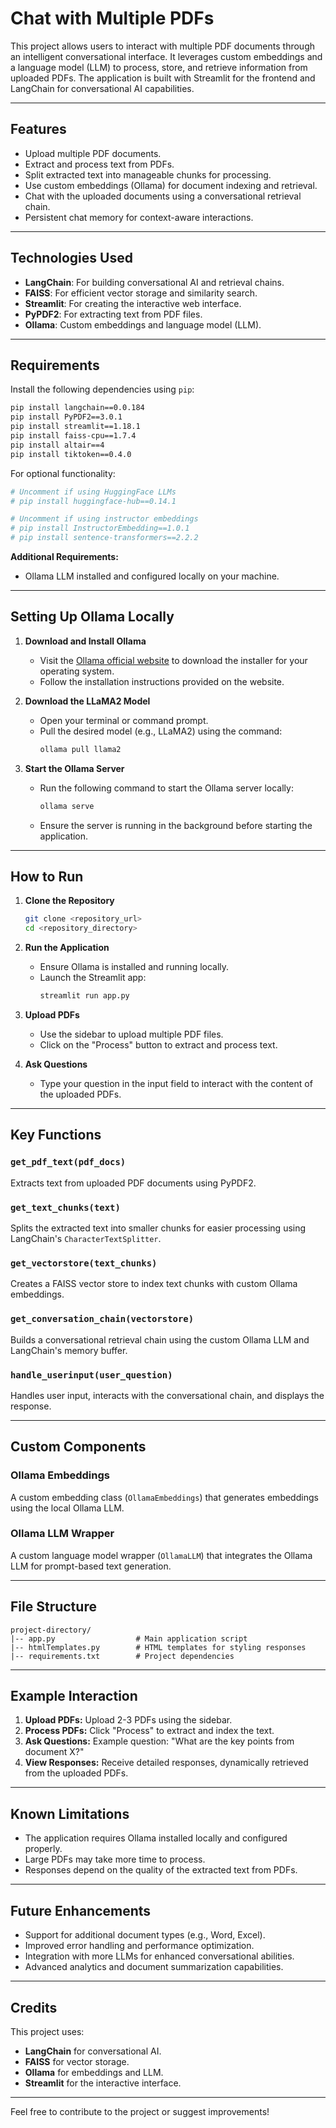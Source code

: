 # Chat with Multiple PDFs

This project allows users to interact with multiple PDF documents through an intelligent conversational interface. It leverages custom embeddings and a language model (LLM) to process, store, and retrieve information from uploaded PDFs. The application is built with Streamlit for the frontend and LangChain for conversational AI capabilities.

---

## Features
- Upload multiple PDF documents.
- Extract and process text from PDFs.
- Split extracted text into manageable chunks for processing.
- Use custom embeddings (Ollama) for document indexing and retrieval.
- Chat with the uploaded documents using a conversational retrieval chain.
- Persistent chat memory for context-aware interactions.

---

## Technologies Used
- **LangChain**: For building conversational AI and retrieval chains.
- **FAISS**: For efficient vector storage and similarity search.
- **Streamlit**: For creating the interactive web interface.
- **PyPDF2**: For extracting text from PDF files.
- **Ollama**: Custom embeddings and language model (LLM).

---

## Requirements
Install the following dependencies using `pip`:

```bash
pip install langchain==0.0.184
pip install PyPDF2==3.0.1
pip install streamlit==1.18.1
pip install faiss-cpu==1.7.4
pip install altair==4
pip install tiktoken==0.4.0
```

For optional functionality:

```bash
# Uncomment if using HuggingFace LLMs
# pip install huggingface-hub==0.14.1

# Uncomment if using instructor embeddings
# pip install InstructorEmbedding==1.0.1
# pip install sentence-transformers==2.2.2
```

**Additional Requirements:**
- Ollama LLM installed and configured locally on your machine.

---

## Setting Up Ollama Locally

1. **Download and Install Ollama**
   - Visit the [Ollama official website](https://ollama.ai) to download the installer for your operating system.
   - Follow the installation instructions provided on the website.

2. **Download the LLaMA2 Model**
   - Open your terminal or command prompt.
   - Pull the desired model (e.g., LLaMA2) using the command:
     ```bash
     ollama pull llama2
     ```

3. **Start the Ollama Server**
   - Run the following command to start the Ollama server locally:
     ```bash
     ollama serve
     ```
   - Ensure the server is running in the background before starting the application.

---

## How to Run

1. **Clone the Repository**
   ```bash
   git clone <repository_url>
   cd <repository_directory>
   ```

2. **Run the Application**
   - Ensure Ollama is installed and running locally.
   - Launch the Streamlit app:
     ```bash
     streamlit run app.py
     ```

3. **Upload PDFs**
   - Use the sidebar to upload multiple PDF files.
   - Click on the "Process" button to extract and process text.

4. **Ask Questions**
   - Type your question in the input field to interact with the content of the uploaded PDFs.

---

## Key Functions

### `get_pdf_text(pdf_docs)`
Extracts text from uploaded PDF documents using PyPDF2.

### `get_text_chunks(text)`
Splits the extracted text into smaller chunks for easier processing using LangChain's `CharacterTextSplitter`.

### `get_vectorstore(text_chunks)`
Creates a FAISS vector store to index text chunks with custom Ollama embeddings.

### `get_conversation_chain(vectorstore)`
Builds a conversational retrieval chain using the custom Ollama LLM and LangChain's memory buffer.

### `handle_userinput(user_question)`
Handles user input, interacts with the conversational chain, and displays the response.

---

## Custom Components

### Ollama Embeddings
A custom embedding class (`OllamaEmbeddings`) that generates embeddings using the local Ollama LLM.

### Ollama LLM Wrapper
A custom language model wrapper (`OllamaLLM`) that integrates the Ollama LLM for prompt-based text generation.

---

## File Structure
```
project-directory/
|-- app.py                  # Main application script
|-- htmlTemplates.py        # HTML templates for styling responses
|-- requirements.txt        # Project dependencies
```

---

## Example Interaction
1. **Upload PDFs:** Upload 2-3 PDFs using the sidebar.
2. **Process PDFs:** Click "Process" to extract and index the text.
3. **Ask Questions:** Example question: "What are the key points from document X?"
4. **View Responses:** Receive detailed responses, dynamically retrieved from the uploaded PDFs.

---

## Known Limitations
- The application requires Ollama installed locally and configured properly.
- Large PDFs may take more time to process.
- Responses depend on the quality of the extracted text from PDFs.

---

## Future Enhancements
- Support for additional document types (e.g., Word, Excel).
- Improved error handling and performance optimization.
- Integration with more LLMs for enhanced conversational abilities.
- Advanced analytics and document summarization capabilities.

---

## Credits
This project uses:
- **LangChain** for conversational AI.
- **FAISS** for vector storage.
- **Ollama** for embeddings and LLM.
- **Streamlit** for the interactive interface.

---

Feel free to contribute to the project or suggest improvements!

